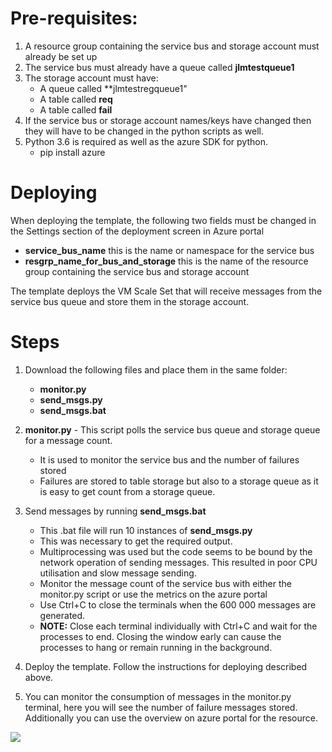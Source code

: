 # Pre-requisites:

1. A resource group containing the service bus and storage account must already be set up
2. The service bus must already have a queue called **jlmtestqueue1**
3. The storage account must have:
	- A queue called **jlmtestregqueue1"
	- A table called **req**
	- A table called **fail**
4. If the service bus or storage account names/keys have changed then they will have to be changed in the python scripts as well.
5. Python 3.6 is required as well as the azure SDK for python.
	- pip install azure

# Deploying
When deploying the template, the following two fields must be changed in the Settings section of the deployment screen in Azure portal
- **service_bus_name**   this is the name or namespace for the service bus
- **resgrp_name_for_bus_and_storage**   this is the name of the resource group containing the service bus and storage account

The template deploys the VM Scale Set that will receive messages from the service bus queue and store them in the storage account.


# Steps
1. Download the following files and place them in the same folder:
	- **monitor.py**
	- **send_msgs.py**
	- **send_msgs.bat**

2. **monitor.py** - This script polls the service bus queue and storage queue for a message count.
	- It is used to monitor the service bus and the number of failures stored
	- Failures are stored to table storage but also to a storage queue as it is easy to get count from a storage queue.

3. Send messages by running **send_msgs.bat**
	- This .bat file will run 10 instances of **send_msgs.py**
	- This was necessary to get the required output. 
	- Multiprocessing was used but the code seems to be bound by the network operation of sending messages. This resulted in poor CPU utilisation and slow message sending.
	- Monitor the message count of the service bus with either the monitor.py script or use the metrics on the azure portal
	- Use Ctrl+C to close the terminals when the 600 000 messages are generated.
	- **NOTE:** Close each terminal individually with Ctrl+C and wait for the processes to end. Closing the window early can cause the processes to hang or remain running in the background.

4. Deploy the template. Follow the instructions for deploying described above.

5. You can monitor the consumption of messages in the monitor.py terminal, here you will see the number of failure messages stored. Additionally you can use the overview on azure portal for the resource.



<a href="https://portal.azure.com/#create/Microsoft.Template/uri/https%3A%2F%2Fraw.githubusercontent.com%2Fj-l-m%2Ftestrepo%2Fmaster%2Fjlm_a3_comp6905_template.json" target="_blank">
    <img src="http://azuredeploy.net/deploybutton.png"/>
</a>
